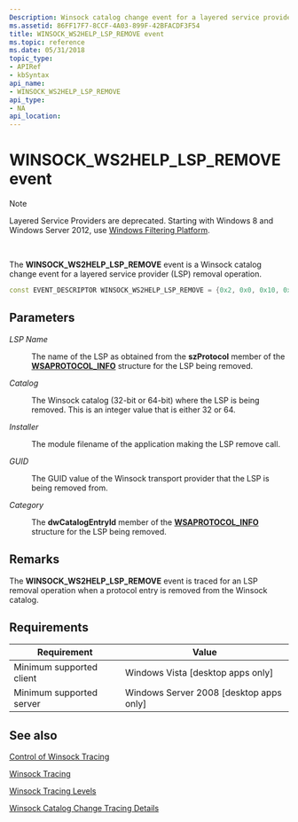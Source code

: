 ```yaml
---
Description: Winsock catalog change event for a layered service provider (LSP) removal operation.
ms.assetid: 86FF17F7-8CCF-4A03-899F-42BFACDF3F54
title: WINSOCK_WS2HELP_LSP_REMOVE event
ms.topic: reference
ms.date: 05/31/2018
topic_type: 
- APIRef
- kbSyntax
api_name: 
- WINSOCK_WS2HELP_LSP_REMOVE
api_type: 
- NA
api_location: 
---
```


# WINSOCK\_WS2HELP\_LSP\_REMOVE event

> [!Note]  
> Layered Service Providers are deprecated. Starting with Windows 8 and Windows Server 2012, use [Windows Filtering Platform](../fwp/windows-filtering-platform-start-page.md).

 

The **WINSOCK\_WS2HELP\_LSP\_REMOVE** event is a Winsock catalog change event for a layered service provider (LSP) removal operation.


```C++
const EVENT_DESCRIPTOR WINSOCK_WS2HELP_LSP_REMOVE = {0x2, 0x0, 0x10, 0x0, 0x0, 0x0, 0x8000000000000000};
```



## Parameters

<dl> <dt>

*LSP Name* 
</dt> <dd>

The name of the LSP as obtained from the **szProtocol** member of the [**WSAPROTOCOL\_INFO**](/windows/win32/api/winsock2/ns-winsock2-wsaprotocol_infoa) structure for the LSP being removed.

</dd> <dt>

*Catalog* 
</dt> <dd>

The Winsock catalog (32-bit or 64-bit) where the LSP is being removed. This is an integer value that is either 32 or 64.

</dd> <dt>

*Installer* 
</dt> <dd>

The module filename of the application making the LSP remove call.

</dd> <dt>

*GUID* 
</dt> <dd>

The GUID value of the Winsock transport provider that the LSP is being removed from.

</dd> <dt>

*Category* 
</dt> <dd>

The **dwCatalogEntryId** member of the [**WSAPROTOCOL\_INFO**](/windows/win32/api/winsock2/ns-winsock2-wsaprotocol_infoa) structure for the LSP being removed.

</dd> </dl>

## Remarks

The **WINSOCK\_WS2HELP\_LSP\_REMOVE** event is traced for an LSP removal operation when a protocol entry is removed from the Winsock catalog.

## Requirements



| Requirement | Value |
|-------------------------------------|------------------------------------------------------|
| Minimum supported client<br/> | Windows Vista \[desktop apps only\]<br/>       |
| Minimum supported server<br/> | Windows Server 2008 \[desktop apps only\]<br/> |



## See also

<dl> <dt>

[Control of Winsock Tracing](control-of-winsock-tracing.md)
</dt> <dt>

[Winsock Tracing](winsock-tracing.md)
</dt> <dt>

[Winsock Tracing Levels](winsock-tracing-levels.md)
</dt> <dt>

[Winsock Catalog Change Tracing Details](winsock-layered-service-provider-tracing-event-details.md)
</dt> </dl>

 

 
